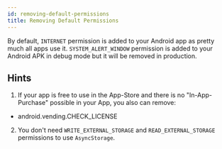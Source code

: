 ```yaml
---
id: removing-default-permissions
title: Removing Default Permissions
---
```


By default, `INTERNET` permission is added to your Android app as pretty much all apps use it. `SYSTEM_ALERT_WINDOW` permission is added to your Android APK in debug mode but it will be removed in production.

## Hints

1. If your app is free to use in the App-Store and there is no "In-App-Purchase" possible in your App, you also can remove:

- android.vending.CHECK_LICENSE

2. You don't need `WRITE_EXTERNAL_STORAGE` and `READ_EXTERNAL_STORAGE` permissions to use `AsyncStorage`.
